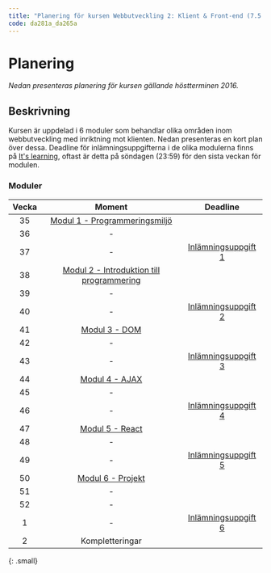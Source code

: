 ```yaml
---
title: "Planering för kursen Webbutveckling 2: Klient & Front-end (7.5 hp)"
code: da281a_da265a
---
```


# Planering

*Nedan presenteras planering för kursen gällande höstterminen 2016.*

## Beskrivning

Kursen är uppdelad i 6 moduler som behandlar olika områden inom webbutveckling med inriktning mot klienten. Nedan presenteras en kort plan över dessa. Deadline för inlämningsuppgifterna i de olika modulerna finns på [It's learning](https://mah.itslearning.com/Index.aspx), oftast är detta på söndagen (23:59) för den sista veckan för modulen.

### Moduler

| Vecka | Moment | Deadline |
|:-----:|:------:|:--------:|
| 35 | [Modul 1 - Programmeringsmiljö](/courses/da281a_da265a/modules/mod1.html) ||
| 36 | - ||
| 37 | - | [Inlämningsuppgift 1](/courses/da281a_da265a/assignments/uppg1.html) |
| 38 | [Modul 2 - Introduktion till programmering](/courses/da281a_da265a/modules/mod2.html) ||
| 39 | - ||
| 40 | - | [Inlämningsuppgift 2](/courses/da281a_da265a/assignments/uppg2.html) |
| 41 | [Modul 3 - DOM](/courses/da281a_da265a/modules/mod3.html) ||
| 42 | - ||
| 43 | - | [Inlämningsuppgift 3](/courses/da281a_da265a/assignments/uppg3.html) |
| 44 | [Modul 4 - AJAX](/courses/da281a_da265a/modules/mod4.html) ||
| 45 | - ||
| 46 | - | [Inlämningsuppgift 4](/courses/da281a_da265a/assignments/uppg4.html) |
| 47 | [Modul 5 - React](/courses/da281a_da265a/modules/mod5.html) ||
| 48 | - ||
| 49 | - | [Inlämningsuppgift 5](/courses/da281a_da265a/assignments/uppg5.html) |
| 50 | [Modul 6 - Projekt](/courses/da281a_da265a/modules/mod6.html) ||
| 51 | - ||
| 52 | - ||
| 1 | - | [Inlämningsuppgift 6](/courses/da281a_da265a/assignments/uppg6.html) |
| 2 | Kompletteringar |
{: .small}
